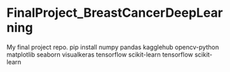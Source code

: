# FinalProject_BreastCancerDeepLearning
My final project repo.
pip install numpy pandas kagglehub opencv-python matplotlib seaborn visualkeras tensorflow scikit-learn tensorflow scikit-learn
